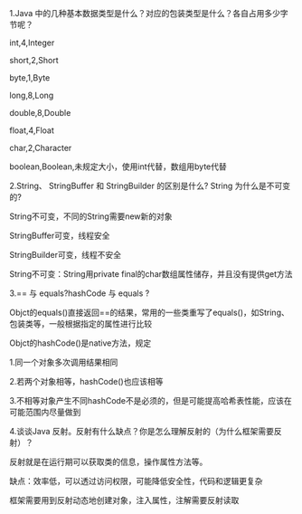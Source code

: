1.Java 中的几种基本数据类型是什么？对应的包装类型是什么？各自占用多少字节呢？

int,4,Integer

short,2,Short

byte,1,Byte

long,8,Long

double,8,Double

float,4,Float

char,2,Character

boolean,Boolean,未规定大小，使用int代替，数组用byte代替



2.String、 StringBuffer 和 StringBuilder 的区别是什么? String 为什么是不可变的?

String不可变，不同的String需要new新的对象

StringBuffer可变，线程安全

StringBuilder可变，线程不安全

String不可变：String用private final的char数组属性储存，并且没有提供get方法



3.== 与 equals?hashCode 与 equals ?

Objct的equals()直接返回==的结果，常用的一些类重写了equals()，如String、包装类等，一般根据指定的属性进行比较

Objct的hashCode()是native方法，规定

1.同一个对象多次调用结果相同

2.若两个对象相等，hashCode()也应该相等

3.不相等对象产生不同hashCode不是必须的，但是可能提高哈希表性能，应该在可能范围内尽量做到



4.谈谈Java 反射。反射有什么缺点？你是怎么理解反射的（为什么框架需要反射）？

反射就是在运行期可以获取类的信息，操作属性方法等。

缺点：效率低，可以透过访问权限，可能降低安全性，代码和逻辑更复杂

框架需要用到反射动态地创建对象，注入属性，注解需要反射读取